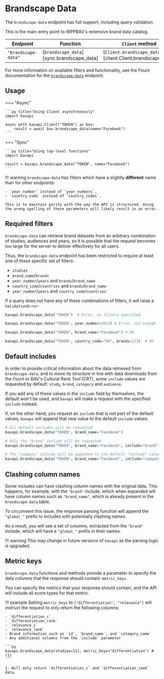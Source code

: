 # Brandscape Data

The `brandscape-data` endpoint has full support, including query validation.

This is the main entry point to WPPBAV's extensive brand data catalog.

| Endpoint            | Function                                  | `Client` method                                           | Filters class                                    |
| ------------------- | ----------------------------------------- | --------------------------------------------------------- | ------------------------------------------------ |
| `"brandscape-data"` | [`brandscape_data`][sync.brandscape_data] | [`Client.brandscape_data`][client.Client.brandscape_data] | [`BrandscapeFilters`][filters.BrandscapeFilters] |

For more information on available filters and functionality, see the Fount documentation for the [`brandscape-data`](https://developer.wppbav.com/docs/2.x/core-resources/brandscape-data) endpoint.

## Usage

=== "Async"

    ```py title="Using Client asynchronously"
    import bavapi

    async with bavapi.Client("TOKEN") as bav:
        result = await bav.brandscape_data(name="Facebook")
    ```

=== "Sync"

    ```py title="Using top-level functions"
    import bavapi

    result = bavapi.brandscape_data("TOKEN", name="Facebook")
    ```

!!! warning
    `brandscape-data` has filters which have a slightly **different** name than for other endpoints:

    - `year_number` instead of `year_numbers`.
    - `country_code` instead of `country_codes`.

    This is to maintain parity with the way the API is structured. Using the wrong spelling of these parameters will likely result in an error.

## Required filters

`brandscape-data` can retrieve brand datasets from an arbitrary combination of studies, audiences and years, so it is possible that the request becomes too large for the server to deliver effectively for all users.

Thus, the `brandscape-data` endpoint has been restricted to require at least one of these specific set of filters:

- `studies`
- `brand_name`/`brands`
- `year_number`/`years` and `brands`/`brand_name`
- `country_code`/`countries` and `brands`/`brand_name`
- `year_number`/`years` and `country_code`/`countries`

If a query does not have any of these combinations of filters, it will raise a `ValidationError`:

```py
bavapi.brandscape_data("TOKEN")  # Error, no filters specified

bavapi.brandscape_data("TOKEN", year_number=2022) # Error, not enough filters

bavapi.brandscape_data("TOKEN", brand_name="Facebook") # OK

bavapi.brandscape_data("TOKEN", country_code="UK", brands=123)  # OK
```

## Default includes

In order to provide critical information about the data retrieved from `brandscape-data`, and to move its structure in line with data downloads from the Fount or BAV's Cultural Rank Tool (CRT), some `include` values are requested by default: `study`, `brand`, `category` and `audience`.

If you add any of these values in the `include` field by themselves, the default won't be used, and `bavapi` will make a request with the specified `include` instead.

If, on the other hand, you request an `include` that is *not* part of the default values, `bavapi` will append that new value to the default `include` values.

```py
# All default includes will be requested
bavapi.brandscape_data("TOKEN", brand_name="Facebook")

# Only the "brand" include will be requested
bavapi.brandscape_data("TOKEN", brand_name="Facebook", include="brand")

# The "company" include will be appended to the default "include" values
bavapi.brandscape_data("TOKEN", brand_name="Facebook", include="company")

```

## Clashing column names

Some includes can have clashing column names with the original data. This happens, for example, with the `"brand"` include, which when expanded will have column names such as `"brand_name"`, which is already present in the `brandscape-data` table.

To circumvent this issue, the response parsing function will append the `"global_"` prefix to includes with potentially clashing names.

As a result, you will see a set of columns, extracted from the `"brand"` include, which will have a `"global_"` prefix in their names.

!!! warning
    This may change in future versions of `bavapi` as the parsing logic is upgraded.

## Metric keys

`brandscape-data` functions and methods provide a parameter to specify the data *columns* that the response should contain: `metric_keys`.

You can specify the metrics that your response should contain, and the API will include all score types for that metric.

!!! example
    Setting `metric_keys` to `["differentiation", "relevance"]` will instruct the request to only return the following columns:

    - `differentiation_c`
    - `differentiation_rank`
    - `relevance_c`
    - `relevance_rank`
    - Brand information such as `id`, `brand_name`, and `category_name`
    - Any additional columns from the `include` parameter

    ```py
    bavapi.brandscape_data(studies=111, metric_keys="differentiation") # (1)
    ```

    1. Will only return `differentiation_c` and `differentiation_rank` data.
